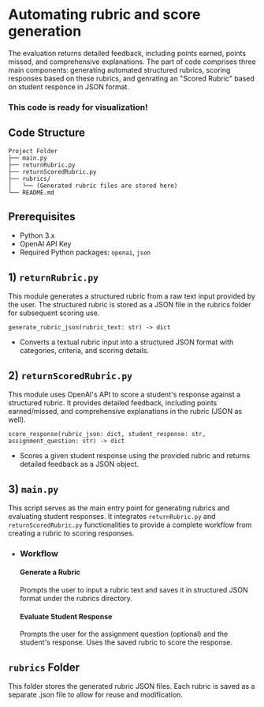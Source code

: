 
# Automating rubric and score generation

The evaluation returns detailed feedback, including points earned, points missed, and comprehensive explanations. The part of code comprises three main components: generating automated structured rubrics, scoring responses based on these rubrics, and genrating an "Scored Rubric" based on student responce in JSON format.
### This code is ready for visualization!



## Code Structure

```.
Project Folder
├── main.py
├── returnRubric.py
├── returnScoredRubric.py
├── rubrics/
│   └── (Generated rubric files are stored here)
└── README.md
```

## Prerequisites

- Python 3.x
- OpenAI API Key
- Required Python packages: ```openai```,  ```json```

## 1) `returnRubric.py`

This module generates a structured rubric from a raw text input provided by the user. The structured rubric is stored as a JSON file in the rubrics folder for subsequent scoring use.

```generate_rubric_json(rubric_text: str) -> dict``` 
- Converts a textual rubric input into a structured JSON      format with categories, criteria, and scoring details.

## 2) `returnScoredRubric.py`

This module uses OpenAI's API to score a student's response against a structured rubric. It provides detailed feedback, including points earned/missed, and comprehensive explanations in the rubric (JSON as well). 

```score_response(rubric_json: dict, student_response: str, assignment_question: str) -> dict``` 
- Scores a given student response using the provided rubric and returns detailed feedback as a JSON object.

## 3) `main.py`

This script serves as the main entry point for generating rubrics and evaluating student responses. It integrates `returnRubric.py` and `returnScoredRubric.py` functionalities to provide a complete workflow from creating a rubric to scoring responses.

- ### Workflow
    #### Generate a Rubric
    Prompts the user to input a rubric text and saves it in structured JSON format under the rubrics directory.

    #### Evaluate Student Response
    Prompts the user for the assignment question (optional) and the student's response. Uses the saved rubric to score the response.

## `rubrics` Folder
This folder stores the generated rubric JSON files. Each rubric is saved as a separate .json file to allow for reuse and modification.





